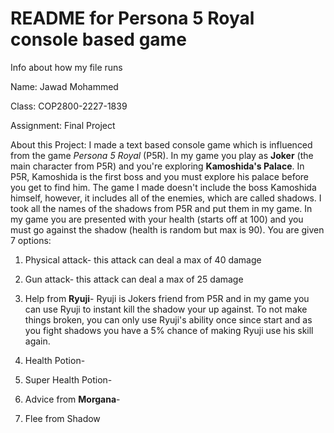 # README for Persona 5 Royal console based game
Info about how my file runs

Name: Jawad Mohammed

Class: COP2800-2227-1839

Assignment: Final Project

About this Project: I made a text based console game which is influenced from the game _Persona 5 Royal_ (P5R). In my game you play as __Joker__ (the main character from P5R) and you're exploring __Kamoshida's Palace__. In P5R, Kamoshida is the first boss and you must explore his palace before you get to find him. The game I made doesn't include the boss Kamoshida himself, however, it includes all of the enemies, which are called shadows. I took all the names of the shadows from P5R and put them in my game. In my game you are presented with your health (starts off at 100) and you must go against the shadow (health is random but max is 90). You are given 7 options:

1. Physical attack- this attack can deal a max of 40 damage

2. Gun attack- this attack can deal a max of 25 damage

3. Help from __Ryuji__- Ryuji is Jokers friend from P5R and in my game you can use Ryuji to instant kill the shadow your up against. To not make things broken, you can only use Ryuji's ability once since start and as you fight shadows you have a 5% chance of making Ryuji use his skill again.

4. Health Potion-

5. Super Health Potion-

6. Advice from __Morgana__-

7. Flee from Shadow
